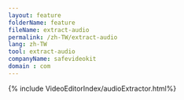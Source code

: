 ```yaml
---
layout: feature
folderName: feature
fileName: extract-audio
permalink: /zh-TW/extract-audio
lang: zh-TW
tool: extract-audio
companyName: safevideokit
domain : com
---
```


{% include VideoEditorIndex/audioExtractor.html%}

   